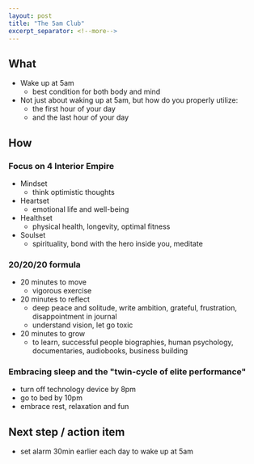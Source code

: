 ```yaml
---
layout: post
title: "The 5am Club"
excerpt_separator: <!--more-->
---
```


## What

* Wake up at 5am
    * best condition for both body and mind
* Not just about waking up at 5am, but how do you properly utilize:
    * the first hour of your day
    * and the last hour of your day

## How

### Focus on 4 Interior Empire

* Mindset
    * think optimistic thoughts
* Heartset
    * emotional life and well-being
* Healthset
    * physical health, longevity, optimal fitness
* Soulset
    * spirituality, bond with the hero inside you, meditate

### 20/20/20 formula

* 20 minutes to move
    * vigorous exercise
* 20 minutes to reflect
    * deep peace and solitude, write ambition, grateful, frustration, disappointment in journal
    * understand vision, let go toxic
* 20 minutes to grow
    * to learn, successful people biographies, human psychology, documentaries, audiobooks, business building

### Embracing sleep and the "twin-cycle of elite performance"

* turn off technology device by 8pm
* go to bed by 10pm
* embrace rest, relaxation and fun

## Next step / action item

* set alarm 30min earlier each day to wake up at 5am
